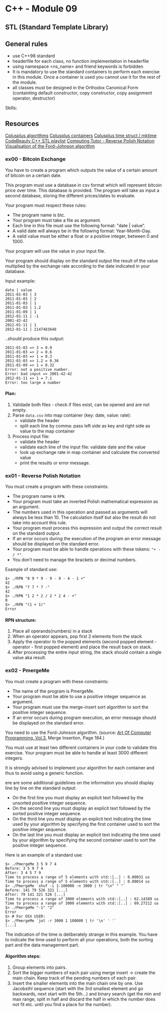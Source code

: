 # C++ - Module 09
## STL (Standard Template Library)

## General rules

- use C++98 standard
- headerfile for each class, no function implementation in headerfile
- using namespace <ns_name> and friend keywords is forbidden
- It is mandatory to use the standard containers to perform each exercise in this module.
Once a container is used you cannot use it for the rest of the module.
- all classes must be designed in the Orthodox Canonical Form (containting default constructor, copy constructor, copy assignment operator, destructor)

Skills: 

## Resources

[Cplusplus algorithms](https://cplusplus.com/reference/algorithm/)
[Cplusplus containers](https://cplusplus.com/reference/stl/)
[Cplusplus time struct / mktime](https://cplusplus.com/reference/ctime/)
[CodeBeauty C++ STL playlist](https://www.youtube.com/playlist?list=PL43pGnjiVwgR9BloyT0OgsMo8d_hylBv0)
[Computing Tutor - Reverse Polish Notation](https://www.youtube.com/watch?v=HDwRlIc75w4)
[Visualisation of the Ford-Johnson algorithm](https://dev.to/emuminov/human-explanation-and-step-by-step-visualisation-of-the-ford-johnson-algorithm-5g91)


### ex00 - Bitcoin Exchange


You have to create a program which outputs the value of a certain amount of bitcoin
on a certain date.

This program must use a database in csv format which will represent bitcoin price
over time. This database is provided.
The program will take as input a second database, storing the different prices/dates
to evaluate.

Your program must respect these rules:
- The program name is btc.
- Your program must take a file as argument.
- Each line in this file must use the following format: "date | value".
- A valid date will always be in the following format: Year-Month-Day.
- A valid value must be either a float or a positive integer, between 0 and 1000.

Your program will use the value in your input file.

Your program should display on the standard output the result of the value multiplied
by the exchange rate according to the date indicated in your database.

Input example:
```
date | value
2011-01-03 | 3
2011-01-03 | 2
2011-01-03 | 1
2011-01-03 | 1.2
2011-01-09 | 1
2012-01-11 | -1
2001-42-42
2012-01-11 | 1
2012-01-11 | 2147483648
```

..should produce this output:
```
2011-01-03 => 3 = 0.9
2011-01-03 => 2 = 0.6
2011-01-03 => 1 = 0.3
2011-01-03 => 1.2 = 0.36
2011-01-09 => 1 = 0.32
Error: not a positive number.
Error: bad input => 2001-42-42
2012-01-11 => 1 = 7.1
Error: too large a number
```

#### Plan:
1. Validade both files - check if files exist, can be opened and are not empty.
2. Parse `data.csv` into map container (key: date, value: rate):
	- validate the header
	- split each line by comma: pass left side as key and right side as value to the map container 
3. Process input file: 
	- validate the header
	- validate each line of the input file: validate date and the value
	- look up exchange rate in map container and calculate the converted value
	- print the results or error message.


### ex01 - Reverse Polish Notation


You must create a program with these constraints:
- The program name is `RPN`.
- Your program must take an inverted Polish mathematical expression as an argument.
- The numbers used in this operation and passed as arguments will always be less
than 10. The calculation itself but also the result do not take into account this rule.
- Your program must process this expression and output the correct result on the
standard output.
- If an error occurs during the execution of the program an error message should be
displayed on the standard error.
- Your program must be able to handle operations with these tokens: `"+ - / *"`.
- You don’t need to manage the brackets or decimal numbers.


Example of standard use:
```
$> ./RPN "8 9 * 9 - 9 - 9 - 4 - 1 +"
42
$> ./RPN "7 7 * 7 -"
42
$> ./RPN "1 2 * 2 / 2 * 2 4 - +"
0
$> ./RPN "(1 + 1)"
Error
```

#### RPN structure:
1. Place all operands(numbers) in a stack 
2. When an operator appears, pop first 2 elements from the stack 
3. Apply the operator to the popped elements (second popped element - operator - first popped element) and place the result back on stack.
4. After processing the entire input string, the stack should contain a single value aka result.


### ex02 - PmergeMe


You must create a program with these constraints:
- The name of the program is PmergeMe.
- Your program must be able to use a positive integer sequence as argument.
- Your program must use the merge-insert sort algorithm to sort the positive integer sequence.
- If an error occurs during program execution, an error message should be displayed on the standard error.

You need to use the Ford-Johnson algorithm.
(source: [Art Of Computer Programming, Vol.3.](https://seriouscomputerist.atariverse.com/media/pdf/book/Art%20of%20Computer%20Programming%20-%20Volume%203%20(Sorting%20&%20Searching).pdf) Merge Insertion,
Page 184.)

You must use at least two different containers in your code to
validate this exercise. Your program must be able to handle at
least 3000 different integers.

It is strongly advised to implement your algorithm for each container
and thus to avoid using a generic function.

ere are some additional guidelines on the information you should display line by line on the standard output:
- On the first line you must display an explicit text followed by the unsorted positive integer sequence.
- On the second line you must display an explicit text followed by the sorted positive integer sequence.
- On the third line you must display an explicit text indicating the time used by your algorithm by specifying the first container used to sort the positive integer sequence.
- On the last line you must display an explicit text indicating the time used by your algorithm by specifying the second container used to sort the positive integer sequence.

Here is an example of a standard use:
```
$> ./PmergeMe 3 5 9 7 4
Before: 3 5 9 7 4
After: 3 4 5 7 9
Time to process a range of 5 elements with std::[..] : 0.00031 us
Time to process a range of 5 elements with std::[..] : 0.00014 us
$> ./PmergeMe `shuf -i 1-100000 -n 3000 | tr "\n" " "`
Before: 141 79 526 321 [...]
After: 79 141 321 526 [...]
Time to process a range of 3000 elements with std::[..] : 62.14389 us
Time to process a range of 3000 elements with std::[..] : 69.27212 us
$> ./PmergeMe "-1" "2"
Error
$> # For OSX USER:
$> ./PmergeMe `jot -r 3000 1 100000 | tr '\n' ' '`
[...]
```

The indication of the time is deliberately strange in this example.
You have to indicate the time used to perform all your
operations, both the sorting part and the data management part.

#### Algorithm steps:
1. Group elements into pairs.
2. Sort the bigger numbers of each pair using merge insert -> create the main chain. Keep track of the pending numbers of each pair.
3. Insert the smaller elements into the main chain one by one. Use Jacobsthl sequence (start with the 3rd smallest element and go backwards, next start with the 5th...) and binary search (get the min and max range, split in half and discard the half in which the number does not fit etc. until you find a place for the number).
